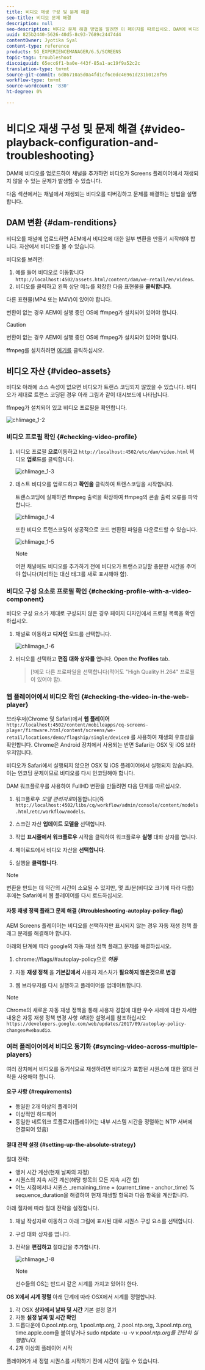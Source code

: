 ```yaml
---
title: 비디오 재생 구성 및 문제 해결
seo-title: 비디오 문제 해결
description: null
seo-description: 비디오 문제 해결 방법을 알려면 이 페이지를 따르십시오. DAM에 비디오를 업로드하여 채널을 추가하면 비디오가 Screens 플레이어에서 재생되지 않을 수 있는 문제가 발생할 수 있으며 이 섹션에서는 채널에서 재생되는 비디오를 디버깅하고 문제를 해결하는 방법을 설명합니다.
uuid: 825b2440-5626-40d5-8c93-7689c24474d4
contentOwner: Jyotika Syal
content-type: reference
products: SG_EXPERIENCEMANAGER/6.5/SCREENS
topic-tags: troubleshoot
discoiquuid: 65ecc6f1-ba0e-443f-85a1-ac19f9a52c2c
translation-type: tm+mt
source-git-commit: 6d86710a5d0a4fd1cf6c0dc46961d231b0128f95
workflow-type: tm+mt
source-wordcount: '830'
ht-degree: 0%

---
```



# 비디오 재생 구성 및 문제 해결 {#video-playback-configuration-and-troubleshooting}

DAM에 비디오를 업로드하여 채널을 추가하면 비디오가 Screens 플레이어에서 재생되지 않을 수 있는 문제가 발생할 수 있습니다.

다음 섹션에서는 채널에서 재생되는 비디오를 디버깅하고 문제를 해결하는 방법을 설명합니다.

## DAM 변환 {#dam-renditions}

비디오를 채널에 업로드하면 AEM에서 비디오에 대한 일부 변환을 만들기 시작해야 합니다. 자산에서 비디오를 볼 수 있습니다.

비디오를 보려면:

1. 예를 들어 비디오로 이동합니다 `http://localhost:4502/assets.html/content/dam/we-retail/en/videos`.
1. 비디오를 클릭하고 왼쪽 상단 메뉴를 확장한 다음 표현물을 **클릭합니다**.

다른 표현물(MP4 또는 M4V)이 있어야 합니다.

변환이 없는 경우 AEM이 실행 중인 OS에 ffmpeg가 설치되어 있어야 합니다.

>[!CAUTION]
>
>변환이 없는 경우 AEM이 실행 중인 OS에 ffmpeg가 설치되어 있어야 합니다.
>
>ffmpeg를 설치하려면 [여기를](https://www.ffmpeg.org/download.html) 클릭하십시오.

## 비디오 자산 {#video-assets}

비디오 아래에 소스 속성이 없으면 비디오가 트랜스 코딩되지 않았을 수 있습니다. 비디오가 제대로 트랜스 코딩된 경우 아래 그림과 같이 대시보드에 나타납니다.

ffmpeg가 설치되어 있고 비디오 프로필을 확인합니다.

![chlimage_1-2](assets/chlimage_1-2.png)

### 비디오 프로필 확인 {#checking-video-profile}

1. 비디오 프로필 **으로**&#x200B;이동하고 `http://localhost:4502/etc/dam/video.html` 비디오 **업로드**&#x200B;를 클릭합니다.

   ![chlimage_1-3](assets/chlimage_1-3.png)

1. 테스트 비디오를 업로드하고 **확인을** 클릭하여 트랜스코딩을 시작합니다.

   트랜스코딩에 실패하면 ffmpeg 출력을 확장하여 ffmpeg의 콘솔 출력 오류를 파악합니다.

   ![chlimage_1-4](assets/chlimage_1-4.png)

   또한 비디오 트랜스코딩이 성공적으로 코드 변환된 파일을 다운로드할 수 있습니다.

   ![chlimage_1-5](assets/chlimage_1-5.png)

   >[!NOTE]
   >
   >어떤 채널에도 비디오를 추가하기 전에 비디오가 트랜스코딩할 충분한 시간을 주어야 합니다(처리하는 대신 태그를 새로 표시해야 함).

### 비디오 구성 요소로 프로필 확인 {#checking-profile-with-a-video-component}

비디오 구성 요소가 제대로 구성되지 않은 경우 페이지 디자인에서 프로필 목록을 확인하십시오.

1. 채널로 이동하고 **디자인** 모드를 선택합니다.

   ![chlimage_1-6](assets/chlimage_1-6.png)

1. 비디오를 선택하고 **편집 대화 상자를** 엽니다. Open the **Profiles** tab.

   >[!메모
   >다른 프로파일을 선택합니다(적어도 &quot;High Quality H.264&quot; 프로필이 있어야 함).


### 웹 플레이어에서 비디오 확인 {#checking-the-video-in-the-web-player}

브라우저(Chrome 및 Safari)에서 **웹 플레이어**`http://localhost:4502/content/mobileapps/cq-screens-player/firmware.html/content/screens/we-retail/locations/demo/flagship/single/device0` 를 사용하여 재생의 유효성을 확인합니다. Chrome은 Android 장치에서 사용되는 반면 Safari는 OSX 및 iOS 브라우저입니다.

비디오가 Safari에서 실행되지 않으면 OSX 및 iOS 플레이어에서 실행되지 않습니다. 이는 인코딩 문제이므로 비디오를 다시 인코딩해야 합니다.

DAM 워크플로우를 사용하여 FullHD 변환을 만들려면 다음 단계를 따르십시오.

1. 워크플로우 *모델 관리자로*&#x200B;이동합니다(즉 `http://localhost:4502/libs/cq/workflow/admin/console/content/models.html/etc/workflow/models`.
1. 스크린 자산 **업데이트 모델을** 선택합니다.
1. 작업 **표시줄에서 워크플로우** 시작을 클릭하여 워크플로우 **실행** 대화 상자를 엽니다.

1. 페이로드에서 비디오 자산을 **선택합니다**.
1. 실행을 **클릭합니다**.

>[!NOTE]
>
>변환을 만드는 데 약간의 시간이 소요될 수 있지만, 몇 초/분(비디오 크기에 따라 다름) 후에는 Safari에서 웹 플레이어를 다시 로드하십시오.

#### 자동 재생 정책 플래그 문제 해결 {#troubleshooting-autoplay-policy-flag}

AEM Screens 플레이어는 비디오를 선택하지만 표시되지 않는 경우 자동 재생 정책 플래그 문제를 해결해야 합니다.

아래의 단계에 따라 google의 자동 재생 정책 플래그 문제를 해결하십시오.

1. chrome://flags/#autoplay-policy으로 ***이동***
1. 자동 **재생 정책** 을 **기본값에서** 사용자 제스처가 **필요하지 않은것으로 변경**

1. 웹 브라우저를 다시 실행하고 플레이어를 업데이트합니다.

>[!NOTE]
>
>Chrome의 새로운 자동 재생 정책을 통해 사용자 경험에 대한 우수 사례에 대한 자세한 내용은 자동 재생 정책 변경 사항 *에*&#x200B;대한 설명서를 참조하십시오 `https://developers.google.com/web/updates/2017/09/autoplay-policy-changes#webaudio`.

### 여러 플레이어에서 비디오 동기화 {#syncing-video-across-multiple-players}

여러 장치에서 비디오를 동기식으로 재생하려면 비디오가 포함된 시퀀스에 대한 절대 전략을 사용해야 합니다.

#### 요구 사항 {#requirements}

* 동일한 2개 이상의 플레이어
* 이상적인 하드웨어
* 동일한 네트워크 토폴로지(플레이어는 내부 시스템 시간을 정렬하는 NTP 서버에 연결되어 있음)

#### 절대 전략 설정 {#setting-up-the-absolute-strategy}

절대 전략:

* 앵커 시간 계산(현재 날짜의 자정)
* 시퀀스의 지속 시간 계산(해당 항목의 모든 지속 시간 합)
* 어느 시점에서나 시퀀스 _remaining_time = (current_time - anchor_time) % sequence_duration을 해결하여 현재 재생할 항목과 다음 항목을 계산합니다.

아래 절차에 따라 절대 전략을 설정합니다.

1. 채널 작성자로 이동하고 아래 그림에 표시된 대로 시퀀스 구성 요소를 선택합니다.
1. 구성 대화 상자를 엽니다.
1. 전략을 **편집하고** 절대값을 추가합니다.

   ![chlimage_1-8](assets/chlimage_1-8.png)

   >[!NOTE]
   >선수들의 OS는 반드시 같은 시계를 가지고 있어야 한다.

**OS X에서 시계 정렬** 아래 단계에 따라 OSX에서 시계를 정렬합니다.

1. 각 OSX **상자에서 날짜 및 시간** 기본 설정 열기
1. 자동 **설정 날짜 및 시간 확인**
1. 드롭다운에 0.pool.ntp.org, 1.pool.ntp.org, 2.pool.ntp.org, 3.pool.ntp.org, time.apple.com을 붙여넣거나 sudo ntpdate -u -v *v.pool.ntp.org를 간단히 실행합니다.*
1. 2개 이상의 플레이어 시작

플레이어가 새 정렬 시퀀스를 시작하기 전에 시간이 걸릴 수 있습니다.

